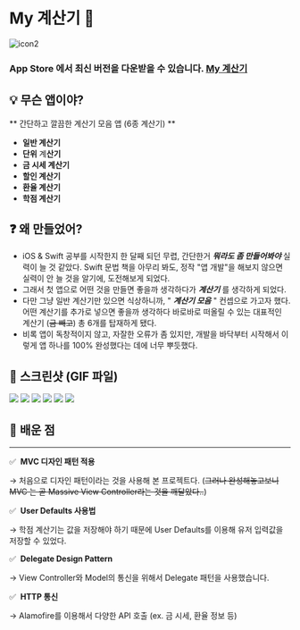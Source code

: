 # My 계산기 🧮
![icon2](https://user-images.githubusercontent.com/44637101/115650264-dd9bd800-a363-11eb-949a-fb8ae31fd6b2.png)
### App Store 에서 최신 버전을 다운받을 수 있습니다. [My 계산기](https://apps.apple.com/kr/app/my%EA%B3%84%EC%82%B0%EA%B8%B0/id1562660543?l=en)


## 💡 무슨 앱이야?

** 간단하고 깔끔한 계산기 모음 앱 (6종 계산기) **

- **일반 계산기**
- **단위** 계**산기**
- **금 시세 계산기**
- **할인 계산기**
- **환율 계산기**
- **학점 계산기**

## ❓ 왜 만들었어?

- iOS & Swift 공부를 시작한지 한 달째 되던 무렵, 간단한거 ***뭐라도 좀 만들어봐야*** 실력이 늘 것 같았다. Swift 문법 책을 아무리 봐도, 정작 "앱 개발"을 해보지 않으면 실력이 안 늘 것을 알기에, 도전해보게 되었다.
- 그래서 첫 앱으로 어떤 것을 만들면 좋을까 생각하다가 ***계산기*** 를 생각하게 되었다.
- 다만 그냥 일반 계산기만 있으면 식상하니까, " ***계산기 모음*** " 컨셉으로 가고자 했다. 어떤 계산기를 추가로 넣으면 좋을까 생각하다 바로바로 떠올릴 수 있는 대표적인 계산기 (~~금 빼고~~) 총 6개를 탑재하게 됐다.
- 비록 앱이 독창적이지 않고, 자잘한 오류가 좀 있지만, 개발을 바닥부터 시작해서 이렇게 앱 하나를 100% 완성했다는 데에 너무 뿌듯했다.

## 🌄 스크린샷 (GIF 파일)

![](https://images.velog.io/images/kevinkim2586/post/e6a509a7-fd68-47d4-97c4-8722b13403f6/Mar-25-2021%2014-28-09.gif)
![](https://images.velog.io/images/kevinkim2586/post/1a71c3cf-e2ef-4053-bb16-46fe7fa054ad/Mar-25-2021%2014-28-22.gif)
![](https://images.velog.io/images/kevinkim2586/post/cab55443-9edf-45bd-9cc2-2caf5bdd92b3/Mar-25-2021%2014-28-29.gif)
![](https://images.velog.io/images/kevinkim2586/post/238bf651-3c98-42bb-8353-c7bf31688709/Mar-25-2021%2014-28-35.gif)
![](https://images.velog.io/images/kevinkim2586/post/32e74b20-d5a4-481b-8497-c545f17e4cb9/Mar-25-2021%2014-28-44.gif)
![](https://images.velog.io/images/kevinkim2586/post/599cfc5d-533a-4d10-874c-dc7d60cdfe19/Mar-25-2021%2014-28-50.gif)





## 📌 배운 점

---

✅  **MVC 디자인 패턴 적용** 

→ 처음으로 디자인 패턴이라는 것을 사용해 본 프로젝트다. (~~그러나 완성해놓고보니 MVC 는 곧 Massive View Controller라는 것을 깨달았다..~~)

✅  **User Defaults 사용법**

→ 학점 계산기는 값을 저장해야 하기 때문에 User Defaults를 이용해 유저 입력값을 저장할 수 있었다.

✅  **Delegate Design Pattern**

→ View Controller와 Model의 통신을 위해서 Delegate 패턴을 사용했습니다.

✅  **HTTP 통신**

→ Alamofire를 이용해서 다양한 API 호출 (ex. 금 시세, 환율 정보 등)




































